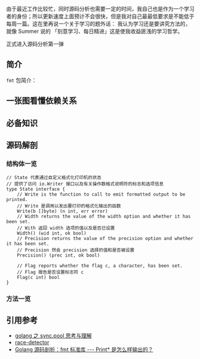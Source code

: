 由于最近工作比较忙，同时源码分析也需要一定的时间，我自己也是作为一个学习者的身份；所以更新速度上面预计不会很快，但是我对自己最最低要求是不能低于每周一篇。这在里再说一个关于学习的题外话：
我认为学习还是要讲究方法的，就像 Summer 说的 「刻意学习、每日精进」这是使我收益匪浅的学习哲学。

正式进入源码分析第一弹

## 简介
`fmt` 包简介：

## 一张图看懂依赖关系
## 必备知识

## 源码解剖

### 结构体一览
```golang
// State 代表通过自定义格式化打印机的状态
// 提供了访问 io.Writer 接口以及有关操作数格式说明符的标志和选项信息
type State interface {
	// Write is the function to call to emit formatted output to be printed.
	// Write 是调用以发出要打印的格式化输出的函数
	Write(b []byte) (n int, err error)
	// Width returns the value of the width option and whether it has been set.
	// With 返回 width 选项的值以及是否已设置
	Width() (wid int, ok bool)
	// Precision returns the value of the precision option and whether it has been set.
	// Precision 然会 precision 选择的值和是否被设置
	Precision() (prec int, ok bool)

	// Flag reports whether the flag c, a character, has been set.
	// Flag 报告是否设置标志符 c
	Flag(c int) bool
}
```

### 方法一览



## 引用参考
- [golang 之 sync.pool 思考与理解
](https://hacpai.com/article/1538325144163?p=1&m=0)
- [race-detector](https://blog.golang.org/race-detector)
- [Golang 源码剖析：fmt 标准库 --- Print* 是怎么样输出的？](https://github.com/EDDYCJY/blog/blob/master/golang/pkg/2018-12-04-Golang-源码剖析-fmt-标准库.md)


